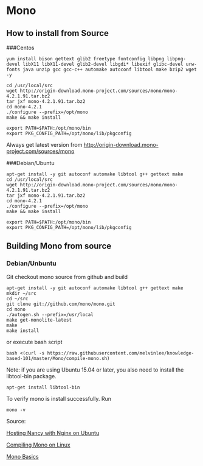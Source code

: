 # Mono

## How to install from Source

###Centos

	yum install bison gettext glib2 freetype fontconfig libpng libpng-devel libX11 libX11-devel glib2-devel libgdi* libexif glibc-devel urw-fonts java unzip gcc gcc-c++ automake autoconf libtool make bzip2 wget -y

	cd /usr/local/src 
	wget http://origin-download.mono-project.com/sources/mono/mono-4.2.1.91.tar.bz2
	tar jxf mono-4.2.1.91.tar.bz2
	cd mono-4.2.1
	./configure --prefix=/opt/mono
	make && make install

	export PATH=$PATH:/opt/mono/bin
	export PKG_CONFIG_PATH=/opt/mono/lib/pkgconfig


Always get latest version from http://origin-download.mono-project.com/sources/mono

###Debian/Ubuntu

	apt-get install -y git autoconf automake libtool g++ gettext make
	cd /usr/local/src 
	wget http://origin-download.mono-project.com/sources/mono/mono-4.2.1.91.tar.bz2
	tar jxf mono-4.2.1.91.tar.bz2
	cd mono-4.2.1
	./configure --prefix=/opt/mono
	make && make install

	export PATH=$PATH:/opt/mono/bin
	export PKG_CONFIG_PATH=/opt/mono/lib/pkgconfig


## Building Mono from source

### Debian/Unbuntu


Git checkout mono source from github and build

	apt-get install -y git autoconf automake libtool g++ gettext make
	mkdir ~/src
	cd ~/src
	git clone git://github.com/mono/mono.git
	cd mono
	./autogen.sh --prefix=/usr/local
	make get-monolite-latest
	make
	make install
	
or execute bash script

	bash <(curl -s https://raw.githubusercontent.com/melvinlee/knowledge-based-101/master/Mono/compile-mono.sh)
		
Note: if you are using Ubuntu 15.04 or later, you also need to install the libtool-bin package.

	apt-get install libtool-bin


To verify mono is install successfully. Run

	mono -v
		

Source: 

[Hosting Nancy with Nginx on Ubuntu](https://github.com/NancyFx/Nancy/wiki/Hosting-Nancy-with-Nginx-on-Ubuntu)

[Compiling Mono on Linux](http://www.mono-project.com/docs/compiling-mono/linux/)

[Mono Basics](http://www.mono-project.com/docs/getting-started/mono-basics/)
